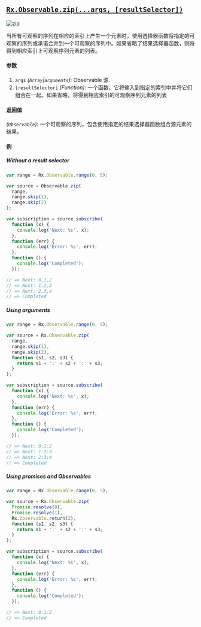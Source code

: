 ## [`Rx.Observable.zip(...args, [resultSelector])`](https://github.com/Reactive-Extensions/RxJS/blob/master/src/core/linq/observable/zip.js)

![zip](http://reactivex.io/documentation/operators/images/zip.png)

当所有可观察的序列在相应的索引上产生一个元素时，使用选择器函数将指定的可观察的序列或承诺合并到一个可观察的序列中。如果省略了结果选择器函数，则将得到相应索引上可观察序列元素的列表。

#### 参数
1. `args` *(`Array`|`arguments`)*: Observable 源.
2. `[resultSelector]` *(Function)*: 一个函数，它将输入到指定的索引中并将它们组合在一起。如果省略，将得到相应索引的可观察序列元素的列表

#### 返回值
*(`Observable`)*: 一个可观察的序列，包含使用指定的结果选择器函数组合源元素的结果。

#### 例

##### Without a result selector

```js
var range = Rx.Observable.range(0, 5);

var source = Observable.zip(
  range,
  range.skip(1),
  range.skip(2)
);

var subscription = source.subscribe(
  function (x) {
    console.log('Next: %s', x);
  },
  function (err) {
    console.log('Error: %s', err);
  },
  function () {
    console.log('Completed');
  });

// => Next: 0,1,2
// => Next: 1,2,3
// => Next: 2,3,4
// => Completed
```

##### Using arguments

```js
var range = Rx.Observable.range(0, 5);

var source = Rx.Observable.zip(
  range,
  range.skip(1),
  range.skip(2),
  function (s1, s2, s3) {
    return s1 + ':' + s2 + ':' + s3;
  }
);

var subscription = source.subscribe(
  function (x) {
    console.log('Next: %s', x);
  },
  function (err) {
    console.log('Error: %s', err);
  },
  function () {
    console.log('Completed');
  });

// => Next: 0:1:2
// => Next: 1:2:3
// => Next: 2:3:4
// => Completed
```

##### Using promises and Observables

```js
var range = Rx.Observable.range(0, 5);

var source = Rx.Observable.zip(
  Promise.resolve(0),
  Promise.resolve(1),
  Rx.Observable.return(2),
  function (s1, s2, s3) {
    return s1 + ':' + s2 + ':' + s3;
  }
);

var subscription = source.subscribe(
  function (x) {
    console.log('Next: %s', x);
  },
  function (err) {
    console.log('Error: %s', err);
  },
  function () {
    console.log('Completed');
  });

// => Next: 0:1:2
// => Completed
```

[](http://jsbin.com/tuset/1/embed?js,console)
